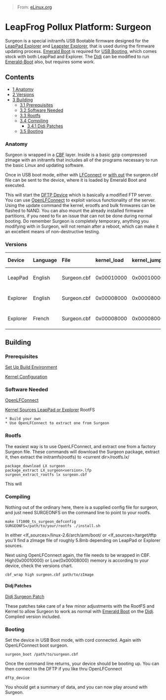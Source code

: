 > From: [eLinux.org](http://eLinux.org/LeapFrog_Pollux_Platform:_Surgeon "http://eLinux.org/LeapFrog_Pollux_Platform:_Surgeon")


# LeapFrog Pollux Platform: Surgeon



Surgeon is a special initramfs USB Bootable firmware designed for the
[LeapPad Explorer](http://eLinux.org/LeapPad_Explorer "LeapPad Explorer") and [Leapster
Explorer](http://eLinux.org/Leapster_Explorer "Leapster Explorer"), that is used during
the firmware updating process. [Emerald
Boot](http://eLinux.org/Leapster_Explorer:_Emerald_Boot "Leapster Explorer: Emerald Boot")
is required for [USB
Booting](http://eLinux.org/Leapster_Explorer:_USB_Boot "Leapster Explorer: USB Boot"),
which comes stock with both LeapPad and Explorer. The
[Didj](http://eLinux.org/Didj "Didj") can be modified to run
[Emerald-Boot](http://eLinux.org/Didj_Emerald_Boot "Didj Emerald Boot") also, but
requires some work.

## Contents

-   [1 Anatomy](#anatomy)
-   [2 Versions](#versions)
-   [3 Building](#building)
    -   [3.1 Prerequisites](#prerequisites)
    -   [3.2 Software Needed](#software-needed)
    -   [3.3 Rootfs](#rootfs)
    -   [3.4 Compiling](#compiling)
        -   [3.4.1 Didj Patches](#didj-patches)
    -   [3.5 Booting](#booting)

### Anatomy

Surgeon is wrapped in a
[CBF](http://eLinux.org/LeapFrog_Pollux_Platform:_File_Format_CBF "LeapFrog Pollux Platform: File Format CBF")
layer. Inside is a basic gzip compressed zImage with an initramfs that
includes all of the programs necessary to run the basic Linux and
updating software.

Once in USB boot mode, either with
[LFConnect](http://eLinux.org/Leapster_Explorer:_USB_Boot "Leapster Explorer: USB Boot")
or [with
out](http://eLinux.org/Leapster_Explorer:_USB_Boot "Leapster Explorer: USB Boot") the
surgeon.cbf file can be sent to the device, where it is loaded by
Emerald Boot and executed.

This will start the [DFTP
Device](http://eLinux.org/LeapFrog_Pollux_Platform:_DFTPdevice "LeapFrog Pollux Platform: DFTPdevice")
which is basically a modified FTP server. You can use
[OpenLFConnect](http://eLinux.org/LeapFrog_Pollux_Platform:_OpenLFConnect "LeapFrog Pollux Platform: OpenLFConnect")
to exploit various functionality of the server. Using the update command
the kernel, erootfs and bulk firmwares can be flashed to NAND. You can
also mount the already installed firmware partitions, if you need to fix
an issue that can not be done during normal booting. Do remember Surgeon
is completely temporary, anything you modifying with in Surgeon, will
not remain after a reboot, which can make it an excellent means of
non-destructive testing.

### Versions

<table>
<thead>
<tr class="header">
<th align="left">Device</th>
<th align="left">Language</th>
<th align="left">File</th>
<th align="left">kernel_load</th>
<th align="left">kernel_jump</th>
<th align="left">compressed</th>
<th align="left">initramfs</th>
<th align="left">Size Limit</th>
<th align="left">DFTP Version</th>
</tr>
</thead>
<tbody>
<tr class="odd">
<td align="left">LeapPad</td>
<td align="left">English</td>
<td align="left">Surgeon.cbf</td>
<td align="left">0x00010000</td>
<td align="left">0x00010000</td>
<td align="left">True</td>
<td align="left">True</td>
<td align="left">8MB Memory Limited</td>
<td align="left">1.12</td>
</tr>
<tr class="even">
<td align="left">Explorer</td>
<td align="left">English</td>
<td align="left">Surgeon.cbf</td>
<td align="left">0x00008000</td>
<td align="left">0x00008000</td>
<td align="left">True</td>
<td align="left">True</td>
<td align="left">8MB Memory Limited</td>
<td align="left">1.12</td>
</tr>
<tr class="odd">
<td align="left">Explorer</td>
<td align="left">French</td>
<td align="left">Surgeon.cbf</td>
<td align="left">0x00008000</td>
<td align="left">0x00008000</td>
<td align="left">True</td>
<td align="left">True</td>
<td align="left">8MB Memory Limited</td>
<td align="left">1.8</td>
</tr>
</tbody>
</table>

## Building

### Prerequisites

[Set Up Build
Environment](http://eLinux.org/LeapFrog_Pollux_Platform:_Build_Environment "LeapFrog Pollux Platform: Build Environment")

[Kernel
Configuration](http://eLinux.org/LeapFrog_Pollux_Platform:_Kernel_Configuration "LeapFrog Pollux Platform: Kernel Configuration")

### Software Needed

[OpenLFConnect](http://eLinux.org/LeapFrog_Pollux_Platform:_OpenLFConnect "LeapFrog Pollux Platform: OpenLFConnect")

[Kernel Sources LeapPad or
Explorer](http://eLinux.org/LeapFrog_Pollux_Platform:_Source_Code "LeapFrog Pollux Platform: Source Code")
RootFS

    * Build your own
    * Use OpenLFConnect to extract one from Surgeon

### Rootfs

The easiest way is to use OpenLFConnect, and extract one from a factory
Surgeon file. These commands will download the Surgeon package, extract
it, then extract the initramfs(rootfs) to \<current dir\>/rootfs.lx/

    package_download LX surgeon
    package_extract LX_surgeon<version>.lfp
    surgeon_extract_rootfs lx surgeon.cbf

This will

### Compiling

Nothing out of the ordinary here, there is a supplied config file for
surgeon, and just need SURGEONFS on the command line to point to your
rootfs.

    make lf1000_ts_surgeon_defconfig
    SURGEONFS=/path/to/your/rootfs ./install.sh

In either \<lf\_sources\>/linux-2.6/arch/arm/boot/ or
\<lf\_sources\>/target/tftp you'll find a zImage file of roughly 5.8mb
depending on LeapPad or Explorer sources.

Next using OpenLFConnect again, the file needs to be wrapped in CBF.
High(0x00010000) or Low(0x00008000) memory is according to your device,
check the versions chart.

    cbf_wrap high surgeon.cbf path/to/zImage

#### Didj Patches

[Didj Surgeon
Patch](http://files.poxlib.org/LeapFrog/elinux_downloads/Didj_Surgeon_Patch.tar.gz)

These patches take care of a few minor adjustments with the RootFS and
Kernel to allow Surgeon to work as normal with [Emerald
Boot](http://eLinux.org/Didj_Emerald_Boot "Didj Emerald Boot") on the
[Didj](http://eLinux.org/Didj "Didj"). Complied version included.

### Booting

Set the device in USB Boot mode, with cord connected. Again with
OpenLFConnect boot surgeon.

    surgeon_boot /path/to/surgeon.cbf

Once the command line returns, your device should be booting up. You can
then connect to the DFTP if you like thru OpenLFConnect

    dftp_device

You should get a summary of data, and you can now play around with
Surgeon.


